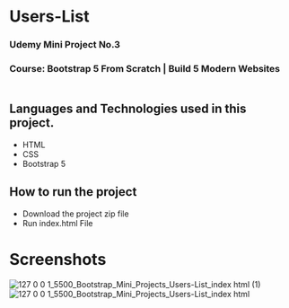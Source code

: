 # Users-List
### Udemy Mini Project No.3
### Course: Bootstrap 5 From Scratch | Build 5 Modern Websites <br> <br>

## Languages and Technologies used in this project.
- HTML
- CSS 
- Bootstrap 5

## How to run the project
- Download the project zip file
- Run index.html File

# Screenshots
![127 0 0 1_5500_Bootstrap_Mini_Projects_Users-List_index html (1)](https://github.com/hamza99113/ExpenseBar-App/assets/105864157/bbdde88e-9d2c-4c2d-96d9-8b6714a24469)
![127 0 0 1_5500_Bootstrap_Mini_Projects_Users-List_index html](https://github.com/hamza99113/ExpenseBar-App/assets/105864157/a040c600-919c-4f5b-9b47-f5eb5dd44c47)
